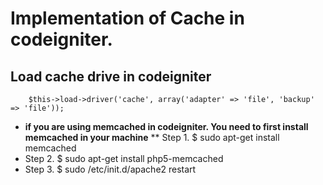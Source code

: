 # Implementation of Cache in codeigniter.

## Load cache drive in codeigniter 
		$this->load->driver('cache', array('adapter' => 'file', 'backup' => 'file'));
* **if you are using memcached in codeigniter. You need to first install memcached in your machine**
** Step 1. 
	$ sudo apt-get install memcached 
* Step 2. 
	$ sudo apt-get install php5-memcached 
* Step 3. 
	$ sudo /etc/init.d/apache2 restart 



 
  
